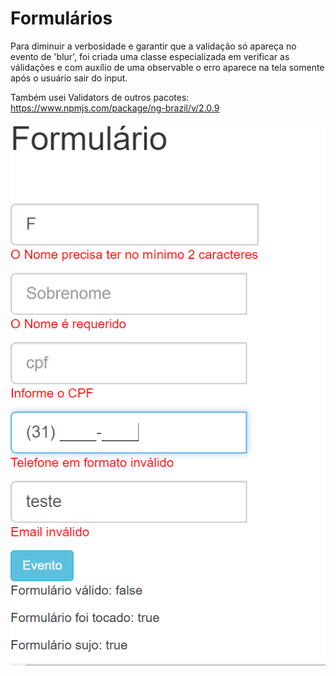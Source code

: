 # Formulários

Para diminuir a verbosidade e garantir que a validação só apareça no evento de 'blur', foi criada uma classe especializada em verificar as válidações e com auxílio de uma observable o erro aparece na tela somente após o usuário sair do input.

Também usei Validators de outros pacotes: https://www.npmjs.com/package/ng-brazil/v/2.0.9

![Example](example2.png)

